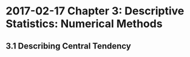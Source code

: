 # 2017-02-17 Chapter 3: Descriptive Statistics: Numerical Methods

## 3.1 Describing Central Tendency 
